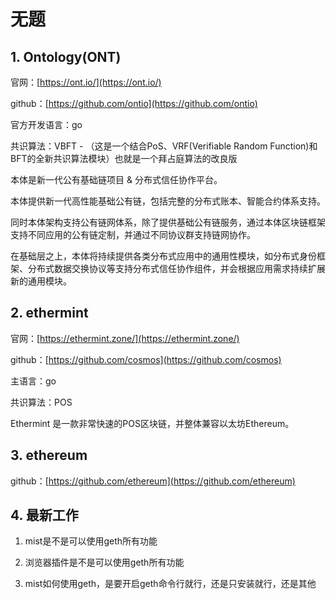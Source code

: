 # 无题

## 1. Ontology(ONT)

官网：[https://ont.io/](https://ont.io/)

github：[https://github.com/ontio](https://github.com/ontio)

官方开发语言：go

共识算法：VBFT - （这是一个结合PoS、VRF(Verifiable Random Function)和BFT的全新共识算法模块）也就是一个拜占庭算法的改良版

本体是新一代公有基础链项目 & 分布式信任协作平台。

本体提供新一代高性能基础公有链，包括完整的分布式账本、智能合约体系支持。

同时本体架构支持公有链网体系，除了提供基础公有链服务，通过本体区块链框架支持不同应用的公有链定制，并通过不同协议群支持链网协作。

在基础层之上，本体将持续提供各类分布式应用中的通用性模块，如分布式身份框架、分布式数据交换协议等支持分布式信任协作组件，并会根据应用需求持续扩展新的通用模块。

## 2. ethermint

官网：[https://ethermint.zone/](https://ethermint.zone/)

github：[https://github.com/cosmos](https://github.com/cosmos)

主语言：go

共识算法：POS

Ethermint 是一款非常快速的POS区块链，并整体兼容以太坊Ethereum。

## 3. ethereum

github：[https://github.com/ethereum](https://github.com/ethereum)

## 4. 最新工作

1. mist是不是可以使用geth所有功能

2. 浏览器插件是不是可以使用geth所有功能

3. mist如何使用geth，是要开启geth命令行就行，还是只安装就行，还是其他